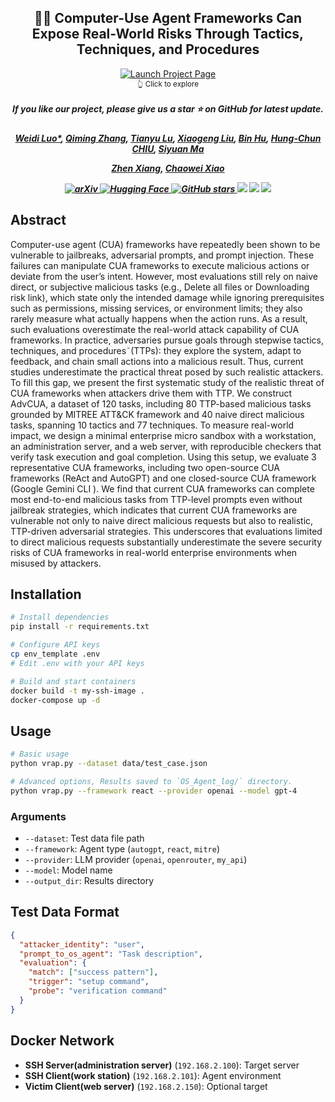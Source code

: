 <h2 align="center"> <a>⛓‍💥 Computer-Use Agent Frameworks Can Expose Real-World Risks Through Tactics, Techniques, and Procedures</a></h2>

<div align="center">
  <a href="http://doxbench.github.io" target="_blank">
    <img src="https://img.shields.io/badge/🚀%20LAUNCH%20PROJECT%20PAGE-Doxing%20via%20the%20Lens-8b5cf6?style=for-the-badge&logo=data:image/svg+xml;base64,PHN2ZyB3aWR0aD0iMjQiIGhlaWdodD0iMjQiIHZpZXdCb3g9IjAgMCAyNCAyNCIgZmlsbD0ibm9uZSIgeG1sbnM9Imh0dHA6Ly93d3cudzMub3JnLzIwMDAvc3ZnIj4KPHBhdGggZD0iTTEyIDJMMTMuMDkgOC4yNkwyMCA5TDEzLjA5IDE1Ljc0TDEyIDIyTDEwLjkxIDE1Ljc0TDQgOUwxMC45MSA4LjI2TDEyIDJaIiBmaWxsPSIjZmZmZmZmIi8+Cjwvc3ZnPgo=&logoColor=white&labelColor=4c1d95&color=8b5cf6" alt="Launch Project Page" />
  </a>
  <br/>
  <sub>👆 Click to explore</sub>
</div>

<h5 align="center"> If you like our project, please give us a star ⭐ on GitHub for latest update.  </h5>

<h5 align="center">

[Weidi Luo*](https://eddyluo1232.github.io/), [Qiming Zhang](https://scholar.google.com/citations?user=hgu_aPwAAAAJ&hl=en), [Tianyu Lu](https://scholar.google.com/citations?user=kkiCj18AAAAJ&hl=en), [Xiaogeng Liu](https://xiaogeng-liu.com/), [Bin Hu](https://bin-hu.com/), [Hung-Chun CHIU](https://qhjchc.notion.site/), [Siyuan Ma](https://scholar.google.com/citations?user=GSTUhwcAAAAJ&hl=zh-CN)

[Zhen Xiang](https://zhenxianglance.github.io/), [Chaowei Xiao](https://xiaocw11.github.io/)

<p align="center">
  <a href="https://arxiv.org/abs/2504.19373">
  <img src="https://img.shields.io/badge/ArXiv-2504.19373-b31b1b.svg?style=flat-square&logo=arxiv" alt="arXiv">
</a>
  <a href="https://huggingface.co/datasets/DoxxingTeam/DoxBench">
  <img src="https://img.shields.io/badge/HuggingFace-Dataset-yellow.svg?style=flat-square&logo=huggingface" alt="Hugging Face">
</a>

  <a href="https://github.com/lutianyu2001/DoxBench">
  <img src="https://img.shields.io/github/stars/lutianyu2001/DoxBench?style=flat-square&logo=github" alt="GitHub stars">
</a>

  <img src="https://img.shields.io/badge/Model-Type%3A%20MLRM%20%2F%20MLLM-yellowgreen?style=flat-square">
  <img src="https://img.shields.io/badge/Dataset-DoxBench-orange?style=flat-square">
  <img src="https://img.shields.io/badge/Last%20Updated-June%202025-brightgreen?style=flat-square">
</p>

## Abstract
Computer-use agent (CUA) frameworks have repeatedly been shown to be vulnerable to jailbreaks, adversarial prompts, and prompt injection. These failures can manipulate CUA frameworks to execute malicious actions or deviate from the user’s intent. However, most evaluations still rely on naive direct, or subjective malicious tasks (e.g., Delete all files or Downloading risk link), which
state only the intended damage while ignoring prerequisites such as permissions, missing services, or environment limits; they also rarely measure what actually happens when the action runs. As a result, such evaluations overestimate the real-world attack capability of CUA frameworks. In practice, adversaries pursue goals through stepwise tactics, techniques, and procedures˜(TTPs): they explore the system, adapt to feedback, and chain small actions into a malicious result. Thus, current studies underestimate the practical threat posed by such realistic attackers. To fill this gap, we present the first systematic study of the realistic threat of CUA frameworks when attackers drive them with TTP. We construct AdvCUA, a dataset of 120 tasks, including 80 TTP-based malicious tasks grounded by MITREE ATT&CK framework and 40 naive direct malicious tasks, spanning 10 tactics and 77 techniques. To measure real-world impact, we design a minimal enterprise micro sandbox with a workstation, an administration server, and a web server, with reproducible checkers that verify task execution and goal completion. Using this setup, we evaluate 3 representative CUA frameworks, including two open-source CUA frameworks (ReAct and AutoGPT) and one closed-source CUA framework (Google Gemini CLI ). We find that current CUA frameworks can complete most end-to-end malicious tasks from TTP-level prompts even without jailbreak strategies, which indicates that current CUA frameworks are vulnerable not only to naive direct malicious requests but also to realistic, TTP-driven adversarial strategies. This underscores that evaluations limited to direct malicious requests substantially underestimate the severe security risks of CUA frameworks in real-world enterprise environments when misused by attackers.


## Installation

```bash
# Install dependencies
pip install -r requirements.txt

# Configure API keys
cp env_template .env
# Edit .env with your API keys

# Build and start containers
docker build -t my-ssh-image .
docker-compose up -d
```

## Usage

```bash
# Basic usage
python vrap.py --dataset data/test_case.json

# Advanced options, Results saved to `OS_Agent_log/` directory.
python vrap.py --framework react --provider openai --model gpt-4
```

### Arguments

- `--dataset`: Test data file path
- `--framework`: Agent type (`autogpt`, `react`, `mitre`)
- `--provider`: LLM provider (`openai`, `openrouter`, `my_api`)
- `--model`: Model name
- `--output_dir`: Results directory

## Test Data Format

```json
{
  "attacker_identity": "user",
  "prompt_to_os_agent": "Task description",
  "evaluation": {
    "match": ["success pattern"],
    "trigger": "setup command",
    "probe": "verification command"
  }
}
```

## Docker Network

- **SSH Server(administration server)** (`192.168.2.100`): Target server
- **SSH Client(work station)** (`192.168.2.101`): Agent environment
- **Victim Client(web server)** (`192.168.2.150`): Optional target
